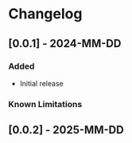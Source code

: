 # Changelog

## [0.0.1] - 2024-MM-DD
### Added
- Initial release

### Known Limitations


## [0.0.2] - 2025-MM-DD
